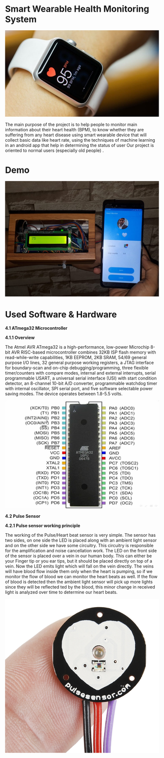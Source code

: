 # Smart Wearable Health Monitoring System
![cover](https://github.com/adhamaly/Smart-Wearable-Health-Monitoring-System/blob/main/images/cover.jpg)

The main purpose of the project is to help people to monitor main information about their heart health (BPM), to know whether they are suffering from any heart disease using smart wearable device that will collect basic data like heart rate, using the techniques of machine learning in an android app that help in determining the status of user Our project is oriented to normal users (especially old people) .

#  Demo
![enter image description here](https://github.com/adhamaly/Smart-Wearable-Health-Monitoring-System/blob/main/images/WhatsApp%20Image%202020-07-13%20at%204.43.17%20AM%20%282%29.jpeg)

# Used Software & Hardware



**4.1 ATmega32 Microcontroller**

**4.1.1 Overview**

The Atmel AVR ATmega32 is a high-performance, low-power Microchip 8-bit AVR RISC-based microcontroller combines 32KB ISP flash memory with read-while-write capabilities, 1KB EEPROM, 2KB SRAM, 54/69 general purpose I/O lines, 32 general purpose working registers, a JTAG interface for boundary-scan and on-chip debugging/programming, three flexible timer/counters with compare modes, internal and external interrupts, serial programmable USART, a universal serial interface (USI) with start condition detector, an 8-channel 10-bit A/D converter, programmable watchdog timer with internal oscillator, SPI serial port, and five software selectable power saving modes. The device operates between 1.8-5.5 volts.

![enter image description here](https://github.com/adhamaly/Smart-Wearable-Health-Monitoring-System/blob/main/images/at_pins.jpg)



**4.2 Pulse Sensor**

**4.2.1 Pulse sensor working principle**

The working of the Pulse/Heart beat sensor is very simple. The sensor has two sides, on one side the LED is placed along with an ambient light sensor and on the other side we have some circuitry. This circuitry is responsible for the amplification and noise cancellation work. The LED on the front side of the sensor is placed over a vein in our human body. This can either be your Finger tip or you ear tips, but it should be placed directly on top of a vein.
Now the LED emits light which will fall on the vein directly. The veins will have blood flow inside them only when the heart is pumping, so if we monitor the flow of blood we can monitor the heart beats as well. If the flow of blood is detected then the ambient light sensor will pick up more lights since they will be reflected ted by the blood, this minor change in received light is analyzed over time to determine our heart beats.

![enter image description here](https://github.com/adhamaly/Smart-Wearable-Health-Monitoring-System/blob/main/images/11574-04_pulseSensor.jpg)
